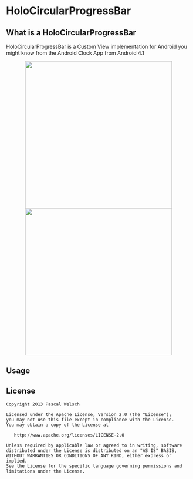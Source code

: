HoloCircularProgressBar
=======================

## What is a HoloCircularProgressBar

HoloCircularProgressBar is a Custom View implementation for Android you might know from the Android Clock App from Android 4.1


<div align="center">
  <img height="400px" src="https://raw.github.com/passsy/HoloCircularProgressBar/master/raw/screenshot1.png"/>
  <img height="400px" src="https://raw.github.com/passsy/HoloCircularProgressBar/master/raw/screenshot2.png"/>
</div>


## Usage


## License

    Copyright 2013 Pascal Welsch

    Licensed under the Apache License, Version 2.0 (the "License");
    you may not use this file except in compliance with the License.
    You may obtain a copy of the License at

       http://www.apache.org/licenses/LICENSE-2.0

    Unless required by applicable law or agreed to in writing, software
    distributed under the License is distributed on an "AS IS" BASIS,
    WITHOUT WARRANTIES OR CONDITIONS OF ANY KIND, either express or implied.
    See the License for the specific language governing permissions and
    limitations under the License.
